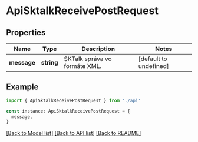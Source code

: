 # ApiSktalkReceivePostRequest

## Properties

| Name        | Type       | Description                   | Notes                  |
| ----------- | ---------- | ----------------------------- | ---------------------- |
| **message** | **string** | SKTalk správa vo formáte XML. | [default to undefined] |

## Example

```typescript
import { ApiSktalkReceivePostRequest } from './api'

const instance: ApiSktalkReceivePostRequest = {
  message,
}
```

[[Back to Model list]](../README.md#documentation-for-models) [[Back to API list]](../README.md#documentation-for-api-endpoints) [[Back to README]](../README.md)
